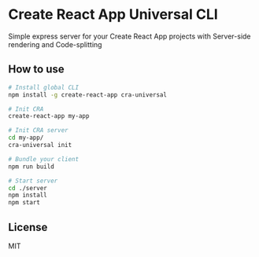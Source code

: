 # Create React App Universal CLI

Simple express server for your Create React App projects with Server-side rendering and Code-splitting

## How to use
```sh
# Install global CLI
npm install -g create-react-app cra-universal

# Init CRA
create-react-app my-app

# Init CRA server
cd my-app/
cra-universal init

# Bundle your client
npm run build

# Start server
cd ./server
npm install
npm start

```

## License
MIT
